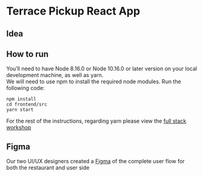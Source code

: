 # Terrace Pickup React App
## Idea
## How to run
You’ll need to have Node 8.16.0 or Node 10.16.0 or later version on your local development machine, as well as yarn.  
We will need to use npm to install the required node modules. 
Run the following code:  
```
npm install  
cd frontend/src  
yarn start  
```
For the rest of the instructions, regarding yarn please view the [full stack workshop](https://github.com/HackOurCampus/fullstack-integration-workshop/blob/master/frontend/README.md)

## Figma
Our two UI/UX designers created a [Figma](https://www.figma.com/file/YSXPWkmC3BhqieXJ3bdVMZ/Terrace?node-id=0%3A1) of the complete user flow for both the restaurant and user side
